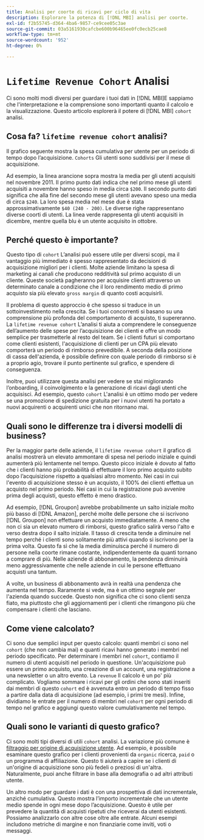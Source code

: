 ```yaml
---
title: Analisi per coorte di ricavi per ciclo di vita
description: Esplorare la potenza di [!DNL MBI] analisi per coorte.
exl-id: f2b55745-d364-4ba6-9857-ce9cee05c3ae
source-git-commit: 03a5161930cafcbe600b96465ee0fc0ecb25cae8
workflow-type: tm+mt
source-wordcount: '952'
ht-degree: 0%

---
```


# `Lifetime Revenue Cohort` Analisi

Ci sono molti modi diversi per guardare i tuoi dati in [!DNL MBI]E sappiamo che l&#39;interpretazione e la comprensione sono importanti quanto il calcolo e la visualizzazione. Questo articolo esplorerà il potere di [!DNL MBI] `cohort` analisi.

## Cosa fa? `lifetime revenue cohort` analisi?

Il grafico seguente mostra la spesa cumulativa per utente per un periodo di tempo dopo l’acquisizione. `Cohorts` Gli utenti sono suddivisi per il mese di acquisizione.

Ad esempio, la linea arancione sopra mostra la media per gli utenti acquisiti nel novembre 2011. Il primo punto dati indica che nel primo mese gli utenti acquisiti a novembre hanno speso in media circa `$200`. Il secondo punto dati significa che alla fine del secondo mese gli utenti avevano speso una media di circa `$240`. La loro spesa media nel mese due è stata approssimativamente `$40 (240 - 200)`. Le diverse righe rappresentano diverse coorti di utenti. La linea verde rappresenta gli utenti acquisiti in dicembre, mentre quella blu è un utente acquisito in ottobre.

## Perché questo è importante?

Questo tipo di `cohort` L’analisi può essere utile per diversi scopi, ma il vantaggio più immediato è spesso rappresentato da decisioni di acquisizione migliori per i clienti. Molte aziende limitano la spesa di marketing ai canali che producono redditività sul primo acquisto di un cliente. Queste società pagheranno per acquisire clienti attraverso un determinato canale a condizione che il loro rendimento medio di primo acquisto sia più elevato `gross margin` di quanto costi acquisirli.

Il problema di questo approccio è che spesso si traduce in un sottoinvestimento nella crescita. Se i tuoi concorrenti si basano su una comprensione più profonda del comportamento di acquisto, ti supereranno. La `lifetime revenue cohort` L’analisi ti aiuta a comprendere le conseguenze dell’aumento delle spese per l’acquisizione dei clienti e offre un modo semplice per trasmetterle al resto del team. Se i clienti futuri si comportano come clienti esistenti, l&#39;acquisizione di clienti per un CPA più elevato comporterà un periodo di rimborso prevedibile. A seconda della posizione di cassa dell&#39;azienda, è possibile definire con quale periodo di rimborso si è a proprio agio, trovare il punto pertinente sul grafico, e spendere di conseguenza.

Inoltre, puoi utilizzare questa analisi per vedere se stai migliorando l’onboarding, il coinvolgimento e la generazione di ricavi dagli utenti che acquisisci.  Ad esempio, questo `cohort` L&#39;analisi è un ottimo modo per vedere se una promozione di spedizione gratuita per i nuovi utenti ha portato a nuovi acquirenti o acquirenti unici che non ritornano mai.

## Quali sono le differenze tra i diversi modelli di business?

Per la maggior parte delle aziende, il `lifetime revenue cohort` il grafico di analisi mostrerà un elevato ammontare di spesa nel periodo iniziale e quindi aumenterà più lentamente nel tempo. Questo picco iniziale è dovuto al fatto che i clienti hanno più probabilità di effettuare il loro primo acquisto subito dopo l’acquisizione rispetto a qualsiasi altro momento. Nei casi in cui l&#39;evento di acquisizione stesso è un acquisto, il 100% dei clienti effettua un acquisto nel primo periodo. Nei casi in cui la registrazione può avvenire prima degli acquisti, questo effetto è meno drastico.

Ad esempio, [!DNL Groupon] avrebbe probabilmente un salto iniziale molto più basso di [!DNL Amazon], perché molte delle persone che si iscrivono [!DNL Groupon] non effettuare un acquisto immediatamente. A meno che non ci sia un elevato numero di rimborsi, questo grafico salirà verso l&#39;alto e verso destra dopo il salto iniziale. Il tasso di crescita tende a diminuire nel tempo perché i clienti sono solitamente più attivi quando si iscrivono per la prima volta. Questo fa sì che la media diminuisca perché il numero di persone nella coorte rimane costante, indipendentemente da quanti tornano a comprare di più. Nelle aziende di abbonamento, la pendenza diminuirà meno aggressivamente che nelle aziende in cui le persone effettuano acquisti una tantum.

A volte, un business di abbonamento avrà in realtà una pendenza che aumenta nel tempo. Raramente si vede, ma è un ottimo segnale per l&#39;azienda quando succede. Questo non significa che ci sono clienti senza fiato, ma piuttosto che gli aggiornamenti per i clienti che rimangono più che compensare i clienti che lasciano.

## Come viene calcolato?

Ci sono due semplici input per questo calcolo: quanti membri ci sono nel `cohort` (che non cambia mai) e quanti ricavi hanno generato i membri nel periodo specificato. Per determinare i membri nel `cohort`, contiamo il numero di utenti acquisiti nel periodo in questione. Un&#39;acquisizione può essere un primo acquisto, una creazione di un account, una registrazione a una newsletter o un altro evento. La `revenue` Il calcolo è un po&#39; più complicato. Vogliamo sommare i ricavi per gli ordini che sono stati inseriti dai membri di questo `cohort` ed è avvenuta entro un periodo di tempo fisso a partire dalla data di acquisizione (ad esempio, i primi tre mesi). Infine, dividiamo le entrate per il numero di membri nel `cohort` per ogni periodo di tempo nel grafico e aggiungi questo valore cumulativamente nel tempo.

## Quali sono le varianti di questo grafico?

Ci sono molti tipi diversi di utili `cohort` analisi.  La variazione più comune è [filtraggio per origine di acquisizione utente](../analysis/most-value-source-channel.md). Ad esempio, è possibile esaminare questo grafico per i clienti provenienti da `organic` ricerca, `paid` o un programma di affiliazione. Questo ti aiuterà a capire se i clienti di un&#39;origine di acquisizione sono più fedeli o preziosi di un&#39;altra. Naturalmente, puoi anche filtrare in base alla demografia o ad altri attributi utente.

Un altro modo per guardare i dati è con una prospettiva di dati incrementale, anziché cumulativa.  Questo mostra l’importo incrementale che un utente medio spende in ogni mese dopo l’acquisizione.  Questo è utile per prevedere la quantità di acquisti ripetuti che riceverai da utenti esistenti. Possiamo analizzarlo con altre cose oltre alle entrate. Alcuni esempi includono metriche di margine e non finanziarie come inviti, voti o messaggi.
